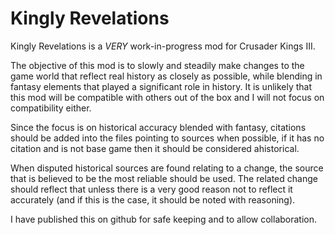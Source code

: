 # Kingly Revelations

Kingly Revelations is a *VERY* work-in-progress mod for Crusader Kings III.

The objective of this mod is to slowly and steadily make changes to the game world that reflect real history as closely as possible, while blending in fantasy elements that played a significant role in history. It is unlikely that this mod will be compatible with others out of the box and I will not focus on compatibility either.

Since the focus is on historical accuracy blended with fantasy, citations should be added into the files pointing to sources when possible, if it has no citation and is not base game then it should be considered ahistorical.

When disputed historical sources are found relating to a change, the source that is believed to be the most reliable should be used. The related change should reflect that unless there is a very good reason not to reflect it accurately (and if this is the case, it should be noted with reasoning).

I have published this on github for safe keeping and to allow collaboration.
